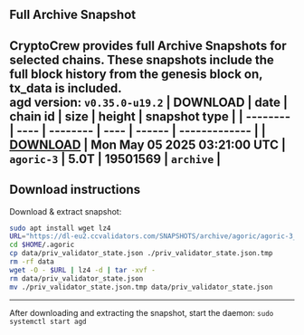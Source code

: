 ## Full Archive Snapshot
CryptoCrew provides full Archive Snapshots for selected chains. These snapshots include the full block history from the genesis block on, tx_data is included.  
agd version: `v0.35.0-u19.2`
| DOWNLOAD | date | chain id | size | height | snapshot type |
| -------- | ---- | -------- | ---- | ------ | ------------- |
| **[DOWNLOAD](https://dl-eu2.ccvalidators.com/SNAPSHOTS/archive/agoric/agoric-3_19501569.tar.lz4)** | Mon May 05 2025 03:21:00 UTC | `agoric-3` | 5.0T | 19501569 | `archive` |
---

## Download instructions
Download & extract snapshot:
```sh
sudo apt install wget lz4
URL="https://dl-eu2.ccvalidators.com/SNAPSHOTS/archive/agoric/agoric-3_19501569.tar.lz4"
cd $HOME/.agoric
cp data/priv_validator_state.json ./priv_validator_state.json.tmp
rm -rf data
wget -O - $URL | lz4 -d | tar -xvf -
rm data/priv_validator_state.json
mv ./priv_validator_state.json.tmp data/priv_validator_state.json
```

---

After downloading and extracting the snapshot, start the daemon: `sudo systemctl start agd`

